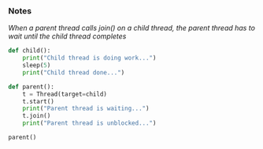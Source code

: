 ### Notes
*When a parent thread calls join() on a child thread, the parent thread has to wait until the child thread completes*

```python
def child():
	print("Child thread is doing work...")
	sleep(5)
	print("Child thread done...")

def parent():
	t = Thread(target=child)
	t.start()
	print("Parent thread is waiting...")
	t.join()
	print("Parent thread is unblocked...")

parent()
```
